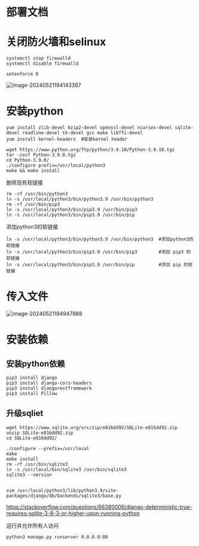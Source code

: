 # 部署文档



# 关闭防火墙和selinux

```
systemctl stop firewalld
systemctl disable firewalld
```

```
setenforce 0
```

![image-20240521194143387](https://awsimage-1.oss-cn-hangzhou.aliyuncs.com/image-20240521194143387.png)



# 安装python

```
yum install zlib-devel bzip2-devel openssl-devel ncurses-devel sqlite-devel readline-devel tk-devel gcc make libffi-devel 
yum install kernel-headers  #安装kernel header
```



```
wget https://www.python.org/ftp/python/3.9.10/Python-3.9.10.tgz
tar -zxvf Python-3.9.0.tgz
cd Python-3.9.0/
./configure prefix=/usr/local/python3
make && make install
```



删除现有软链接

```
rm -rf /usr/bin/python3                         
ln -s /usr/local/python3/bin/python3.9 /usr/bin/python3 
rm -rf /usr/bin/pip3
ln -s /usr/local/python3/bin/pip3.9 /usr/bin/pip3
ln -s /usr/local/python3/bin/pip3.9 /usr/bin/pip

```

添加python3的软链接 

```
ln -s /usr/local/python3/bin/python3.9 /usr/bin/python3  #添加python3的软链接 
ln -s /usr/local/python3/bin/pip3.9 /usr/bin/pip3        #添加 pip3 的软链接 
ln -s /usr/local/python3/bin/pip3.9 /usr/bin/pip         #添加 pip 的软链接 

```



# 传入文件

![image-20240521194947888](https://awsimage-1.oss-cn-hangzhou.aliyuncs.com/image-20240521194947888.png)





# 安装依赖

## 安装python依赖

```
pip3 install django
pip3 install django-cors-headers
pip3 install djangorestframework
pip3 install Pillow

```

## 升级sqliet

```
wget https://www.sqlite.org/src/zip/e816dd92/SQLite-e816dd92.zip
unzip SQLite-e816dd92.zip
cd SQLite-e816dd92/

./configure --prefix=/usr/local
make 
make install
rm -rf /usr/bin/sqlite3
ln -s /usr/local/bin/sqlite3 /usr/bin/sqlite3
sqlite3 --version
```

```

vim /usr/local/python3/lib/python3.9/site-packages/django/db/backends/sqlite3/base.py
```

https://stackoverflow.com/questions/66380006/django-deterministic-true-requires-sqlite-3-8-3-or-higher-upon-running-python



运行并允许所有人访问

```
python3 manage.py runserver 0.0.0.0:80
```

